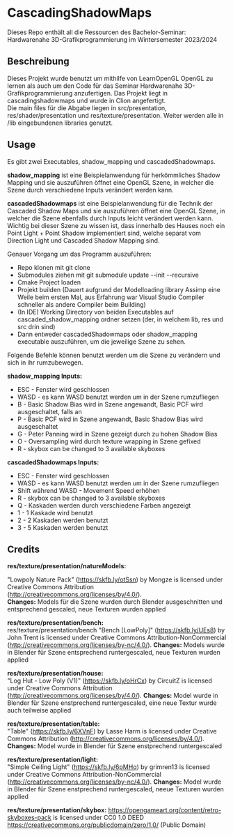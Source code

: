 # CascadingShadowMaps

Dieses Repo enthält all die Ressourcen des Bachelor-Seminar: Hardwarenahe 3D-Grafikprogrammierung im Wintersemester 2023/2024


## Beschreibung
Dieses Projekt wurde benutzt um mithilfe von LearnOpenGL OpenGL zu lernen als auch um den Code für das Seminar Hardwarenahe 3D-Grafikprogrammierung anzufertigen. Das Projekt liegt in cascadingshadowmaps und wurde in Clion angefertigt.  
Die main files für die Abgabe liegen in src/presentation, res/shader/presentation und res/texture/presentation. Weiter werden alle in /lib eingebundenen libraries genutzt.

## Usage
Es gibt zwei Executables, shadow_mapping und cascadedShadowmaps.

**shadow_mapping** ist eine Beispielanwendung für herkömmliches Shadow Mapping und sie auszuführen öffnet eine OpenGL Szene, in welcher die Szene durch verschiedene Inputs verändert werden kann.

**cascadedShadowmaps** ist eine Beispielanwendung für die Technik der Cascaded Shadow Maps und sie auszuführen öffnet eine OpenGL Szene, in welcher die Szene ebenfalls durch Inputs leicht verändert werden kann.  
Wichtig bei dieser Szene zu wissen ist, dass innerhalb des Hauses noch ein Point Light + Point Shadow implementiert sind, welche separat vom Direction Light und Cascaded Shadow Mapping sind.

Genauer Vorgang um das Programm auszuführen:

- Repo klonen mit git clone
- Submodules ziehen mit git submodule update --init --recursive
- Cmake Project loaden
- Projekt builden (Dauert aufgrund der Modelloading library Assimp eine Weile beim ersten Mal, aus Erfahrung war Visual Studio Compiler schneller als andere Compiler beim Building)
- (In IDE) Working Directory von beiden Executables auf cascaded_shadow_mapping ordner setzen (der, in welchem lib, res und src drin sind)
- Dann entweder cascadedShadowmaps oder shadow_mapping executable auszuführen, um die jeweilige Szene zu sehen.

Folgende Befehle können benutzt werden um die Szene zu verändern und sich in ihr rumzubewegen.

**shadow_mapping Inputs:**
- ESC - Fenster wird geschlossen
- WASD - es kann WASD benutzt werden um in der Szene rumzufliegen
- B - Basic Shadow Bias wird in Szene angewandt, Basic PCF wird ausgeschaltet, falls an
- P - Basic PCF wird in Szene angewandt, Basic Shadow Bias wird ausgeschaltet
- G - Peter Panning wird in Szene gezeigt durch zu hohen Shadow Bias
- O - Oversampling wird durch texture wrapping in Szene gefixed
- R - skybox can be changed to 3 available skyboxes

**cascadedShadowmaps Inputs:**
- ESC - Fenster wird geschlossen
- WASD - es kann WASD benutzt werden um in der Szene rumzufliegen
- Shift während WASD - Movement Speed erhöhen
- R - skybox can be changed to 3 available skyboxes
- Q - Kaskaden werden durch verschiedene Farben angezeigt
- 1 - 1 Kaskade wird benutzt
- 2 - 2 Kaskaden werden benutzt
- 3 - 5 Kaskaden werden benutzt


## Credits
**res/texture/presentation/natureModels:**  

"Lowpoly Nature Pack" (https://skfb.ly/otSsn) by Mongze is licensed under Creative Commons Attribution (http://creativecommons.org/licenses/by/4.0/).  
**Changes:** Models für die Szene wurden durch Blender ausgeschnitten und entsprechend gescaled, neue Texturen wurden applied


**res/texture/presentation/bench:**  
res/texture/presentation/bench
"Bench [LowPoly]" (https://skfb.ly/UEs8) by John Trent is licensed under Creative Commons Attribution-NonCommercial (http://creativecommons.org/licenses/by-nc/4.0/).
**Changes:** Models wurde in Blender für Szene entsprechend runtergescaled, neue Texturen wurden applied

**res/texture/presentation/house:**  
"Log Hut - Low Poly (V1)" (https://skfb.ly/oHrCx) by CircuitZ is licensed under Creative Commons Attribution (http://creativecommons.org/licenses/by/4.0/).
**Changes:** Model wurde in Blender für Szene enstprechend runtergescaled, eine neue Textur wurde auch teilweise applied

**res/texture/presentation/table:**  
"Table" (https://skfb.ly/6XVnF) by Lasse Harm is licensed under Creative Commons Attribution (http://creativecommons.org/licenses/by/4.0/).
**Changes:** Model wurde in Blender für Szene enstprechend runtergescaled

**res/texture/presentation/light:**  
"Simple Ceiling Light" (https://skfb.ly/6pMHq) by grimren13 is licensed under Creative Commons Attribution-NonCommercial (http://creativecommons.org/licenses/by-nc/4.0/).
**Changes:** Model wurde in Blender für Szene enstprechend runtergescaled, neeue Texturen wurden applied

**res/texture/presentation/skybox:** 
https://opengameart.org/content/retro-skyboxes-pack
is licensed under CC0 1.0 DEED https://creativecommons.org/publicdomain/zero/1.0/ (Public Domain)

